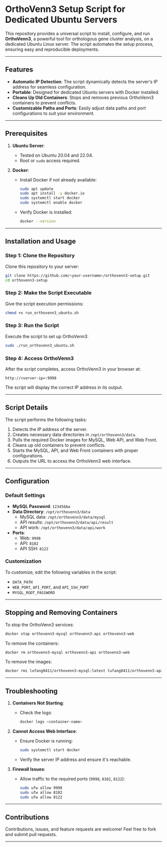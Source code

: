 
# OrthoVenn3 Setup Script for Dedicated Ubuntu Servers

This repository provides a universal script to install, configure, and run **OrthoVenn3**, a powerful tool for orthologous gene cluster analysis, on a dedicated Ubuntu Linux server. The script automates the setup process, ensuring easy and reproducible deployments.

---

## Features

- **Automatic IP Detection**: The script dynamically detects the server's IP address for seamless configuration.
- **Portable**: Designed for dedicated Ubuntu servers with Docker installed.
- **Cleans Up Old Containers**: Stops and removes previous OrthoVenn3 containers to prevent conflicts.
- **Customizable Paths and Ports**: Easily adjust data paths and port configurations to suit your environment.

---

## Prerequisites

1. **Ubuntu Server**:
   - Tested on Ubuntu 20.04 and 22.04.
   - Root or `sudo` access required.

2. **Docker**:
   - Install Docker if not already available:
     ```bash
     sudo apt update
     sudo apt install -y docker.io
     sudo systemctl start docker
     sudo systemctl enable docker
     ```
   - Verify Docker is installed:
     ```bash
     docker --version
     ```

---

## Installation and Usage

### Step 1: Clone the Repository
Clone this repository to your server:
```bash
git clone https://github.com/<your-username>/orthovenn3-setup.git
cd orthovenn3-setup
```

### Step 2: Make the Script Executable
Give the script execution permissions:
```bash
chmod +x run_orthovenn3_ubuntu.sh
```

### Step 3: Run the Script
Execute the script to set up OrthoVenn3:
```bash
sudo ./run_orthovenn3_ubuntu.sh
```

### Step 4: Access OrthoVenn3
After the script completes, access OrthoVenn3 in your browser at:
```
http://<server-ip>:9998
```
The script will display the correct IP address in its output.

---

## Script Details

The script performs the following tasks:

1. Detects the IP address of the server.
2. Creates necessary data directories in `/opt/orthovenn3/data`.
3. Pulls the required Docker images for MySQL, Web API, and Web Front.
4. Cleans up old containers to prevent conflicts.
5. Starts the MySQL, API, and Web Front containers with proper configurations.
6. Outputs the URL to access the OrthoVenn3 web interface.

---

## Configuration

### Default Settings
- **MySQL Password**: `123456Aa`
- **Data Directory**: `/opt/orthovenn3/data`
  - MySQL data: `/opt/orthovenn3/data/mysql`
  - API results: `/opt/orthovenn3/data/api/result`
  - API work: `/opt/orthovenn3/data/api/work`
- **Ports**:
  - Web: `9998`
  - API: `8102`
  - API SSH: `8122`

### Customization
To customize, edit the following variables in the script:
- `DATA_PATH`
- `WEB_PORT`, `API_PORT`, and `API_SSH_PORT`
- `MYSQL_ROOT_PASSWORD`

---

## Stopping and Removing Containers

To stop the OrthoVenn3 services:
```bash
docker stop orthovenn3-mysql orthovenn3-api orthovenn3-web
```

To remove the containers:
```bash
docker rm orthovenn3-mysql orthovenn3-api orthovenn3-web
```

To remove the images:
```bash
docker rmi lufang0411/orthovenn3-mysql:latest lufang0411/orthovenn3-api:latest leeoluo/orthovenn3-front:latest
```

---

## Troubleshooting

1. **Containers Not Starting**:
   - Check the logs:
     ```bash
     docker logs <container-name>
     ```

2. **Cannot Access Web Interface**:
   - Ensure Docker is running:
     ```bash
     sudo systemctl start docker
     ```
   - Verify the server IP address and ensure it's reachable.

3. **Firewall Issues**:
   - Allow traffic to the required ports (`9998`, `8102`, `8122`):
     ```bash
     sudo ufw allow 9998
     sudo ufw allow 8102
     sudo ufw allow 8122
     ```

---

## Contributions

Contributions, issues, and feature requests are welcome! Feel free to fork and submit pull requests.

---
